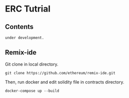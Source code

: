 # ERC Tutrial


## Contents

    under development.

## Remix-ide

Git clone in local directory.

```
git clone https://github.com/ethereum/remix-ide.git
```

Then, run docker and edit solidity file in contracts directory.

```
docker-compose up --build
```